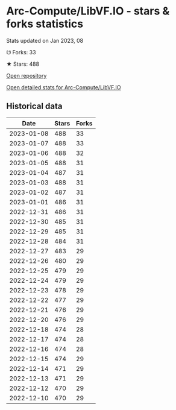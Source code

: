 # Arc-Compute/LibVF.IO - stars & forks statistics

Stats updated on Jan 2023, 08

☋ Forks: 33

★ Stars: 488

[Open repository](https://github.com/Arc-Compute/LibVF.IO)

[Open detailed stats for Arc-Compute/LibVF.IO](https://reviewgithub.com/rep/Arc-Compute/LibVF.IO)

## Historical data
| Date | Stars | Forks |
|------|-------|-------|
| 2023-01-08 | 488 | 33 | 
| 2023-01-07 | 488 | 33 | 
| 2023-01-06 | 488 | 32 | 
| 2023-01-05 | 488 | 31 | 
| 2023-01-04 | 487 | 31 | 
| 2023-01-03 | 488 | 31 | 
| 2023-01-02 | 487 | 31 | 
| 2023-01-01 | 486 | 31 | 
| 2022-12-31 | 486 | 31 | 
| 2022-12-30 | 485 | 31 | 
| 2022-12-29 | 485 | 31 | 
| 2022-12-28 | 484 | 31 | 
| 2022-12-27 | 483 | 29 | 
| 2022-12-26 | 480 | 29 | 
| 2022-12-25 | 479 | 29 | 
| 2022-12-24 | 479 | 29 | 
| 2022-12-23 | 478 | 29 | 
| 2022-12-22 | 477 | 29 | 
| 2022-12-21 | 476 | 29 | 
| 2022-12-20 | 476 | 29 | 
| 2022-12-18 | 474 | 28 | 
| 2022-12-17 | 474 | 28 | 
| 2022-12-16 | 474 | 28 | 
| 2022-12-15 | 474 | 29 | 
| 2022-12-14 | 471 | 29 | 
| 2022-12-13 | 471 | 29 | 
| 2022-12-12 | 470 | 29 | 
| 2022-12-10 | 470 | 29 | 

